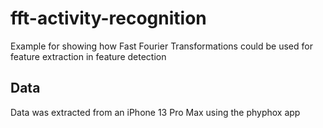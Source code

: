 # fft-activity-recognition
Example for showing how Fast Fourier Transformations could be used for feature extraction in feature detection

## Data
Data was extracted from an iPhone 13 Pro Max using the phyphox app
